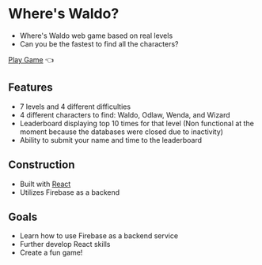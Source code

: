 # Where's Waldo?

- Where's Waldo web game based on real levels
- Can you be the fastest to find all the characters?

[Play Game](https://BabySparta.github.io/where-is-waldo/) :point_left:

## Features

- 7 levels and 4 different difficulties
- 4 different characters to find: Waldo, Odlaw, Wenda, and Wizard
- Leaderboard displaying top 10 times for that level (Non functional at the moment because the databases were closed due to inactivity)
- Ability to submit your name and time to the leaderboard

## Construction

- Built with [React](https://reactjs.org/)
- Utilizes Firebase as a backend

## Goals

- Learn how to use Firebase as a backend service
- Further develop React skills
- Create a fun game!
